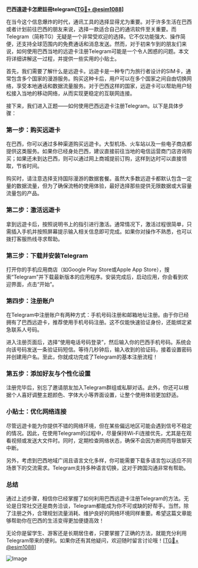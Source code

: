 **巴西遠遊卡怎麽註冊telegram[[TG💪+ @esim1088](https://t.me/s/esim1088)]**

在当今这个信息爆炸的时代，通讯工具的选择显得尤为重要。对于许多生活在巴西或者计划前往巴西的朋友来说，选择一款适合自己的通讯软件至关重要。而Telegram（简称TG）无疑是一个非常受欢迎的选择。它不仅功能强大、操作简便，还支持全球范围内的免费通话和消息发送。然而，对于初来乍到的朋友们来说，如何使用巴西当地的远遊卡注册Telegram可能是一个令人困惑的问题。本文将详细讲解这一过程，并提供一些实用的小贴士。

首先，我们需要了解什么是远遊卡。远遊卡是一种专门为旅行者设计的SIM卡，通常包含多个国家的漫游服务。购买这种卡后，用户可以在多个国家之间自由切换网络，享受本地通话和数据流量服务。对于巴西这样的国家，远遊卡可以帮助用户轻松接入当地的移动网络，从而实现更稳定的互联网连接。

接下来，我们进入正题——如何使用巴西远遊卡注册Telegram。以下是具体步骤：

### **第一步：购买远遊卡**
在巴西，你可以通过多种渠道购买远遊卡。大型机场、火车站以及一些电子商店都提供这类服务。如果你已经身处巴西，建议直接前往当地的电信运营商门店咨询购买；如果还未到达巴西，则可以通过网上商城提前订购，这样到达时可以直接领取，节省时间。

购买时，请注意选择支持国际漫游的数据套餐。虽然大多数远遊卡都默认包含一定量的数据流量，但为了确保流畅的使用体验，最好选择那些提供无限数据或大容量流量包的产品。

### **第二步：激活远遊卡**
拿到远遊卡后，按照说明书上的指引进行激活。通常情况下，激活过程很简单，只需插入手机并按照屏幕提示输入相关信息即可完成。如果你对操作不熟悉，也可以拨打客服热线寻求帮助。

### **第三步：下载并安装Telegram**
打开你的手机应用商店（如Google Play Store或Apple App Store），搜索“Telegram”并下载最新版本的应用程序。安装完成后，启动应用，你会看到欢迎界面，点击“开始”。

### **第四步：注册账户**
在Telegram中注册账户有两种方式：手机号码注册和邮箱地址注册。由于你已经拥有了巴西远遊卡，推荐使用手机号码注册。这不仅能快速验证身份，还能绑定紧急联系人号码。

进入注册页面后，选择“使用电话号码登录”，然后输入你的巴西手机号码。系统会向该号码发送一条验证码短信。等待几秒钟后，输入收到的验证码，接着设置密码并创建用户名。至此，你就成功完成了Telegram的基本注册流程！

### **第五步：添加好友与个性化设置**
注册完毕后，别忘了邀请朋友加入Telegram群组或私聊对话。此外，你还可以根据个人喜好调整主题颜色、字体大小等界面设置，让整个使用体验更加舒适。

### **小贴士：优化网络连接**
尽管远遊卡能为你提供不错的网络环境，但在某些偏远地区可能会遇到信号不稳定的情况。因此，在使用Telegram的过程中，尽量保持Wi-Fi连接优先，尤其是在观看视频或发送大文件时。同时，定期检查网络状态，确保不会因为断网而导致聊天中断。

另外，考虑到巴西地域广阔且语言文化多样，你可能需要下载多语言包以适应不同场景下的交流需求。Telegram支持多种语言切换，这对于跨国沟通非常有帮助。

### **总结**
通过上述步骤，相信你已经掌握了如何利用巴西远遊卡注册Telegram的方法。无论是日常社交还是商务洽谈，Telegram都能成为你不可或缺的好帮手。当然，除了注册之外，合理规划流量消耗、维护良好的网络环境同样重要。希望这篇文章能够帮助你在巴西的生活变得更加便捷高效！

无论你是留学生、游客还是长期居住者，只要掌握了正确的方法，就能充分利用Telegram带来的便利。如果你还有其他疑问，欢迎随时留言讨论哦！[[TG💪+ @esim1088](https://t.me/s/esim1088)]

![Image](https://i.postimg.cc/4NQfJmqS/Snipaste-2025-05-13-00-14-12.png)